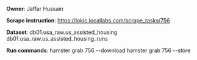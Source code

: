 **Owner**: Jaffar Hussain
 
**Scrape instruction**: https://lokic.locallabs.com/scrape_tasks/756

**Dataset**: 
db01.usa_raw.us_assisted_housing
db01.usa_raw.us_assisted_housing_runs

**Run commands**: 
hamster grab 756 --download
hamster grab 756 --store